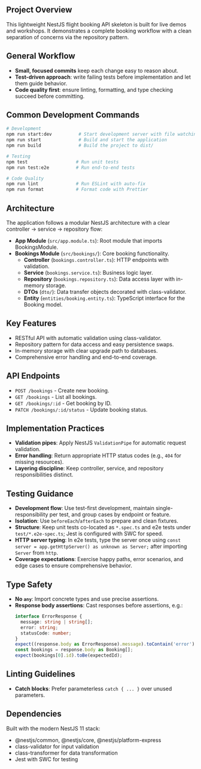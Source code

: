 ## Project Overview

This lightweight NestJS flight booking API skeleton is built for live demos and workshops. It demonstrates a complete booking workflow with a clean separation of concerns via the repository pattern.

## General Workflow

- **Small, focused commits** keep each change easy to reason about.
- **Test-driven approach**: write failing tests before implementation and let them guide behavior.
- **Code quality first**: ensure linting, formatting, and type checking succeed before committing.

## Common Development Commands

```bash
# Development
npm run start:dev          # Start development server with file watching
npm run start              # Build and start the application
npm run build              # Build the project to dist/

# Testing
npm test                  # Run unit tests
npm run test:e2e          # Run end-to-end tests

# Code Quality
npm run lint              # Run ESLint with auto-fix
npm run format            # Format code with Prettier
```

## Architecture

The application follows a modular NestJS architecture with a clear controller → service → repository flow:

- **App Module** (`src/app.module.ts`): Root module that imports BookingsModule.
- **Bookings Module** (`src/bookings/`): Core booking functionality.
  - **Controller** (`bookings.controller.ts`): HTTP endpoints with validation.
  - **Service** (`bookings.service.ts`): Business logic layer.
  - **Repository** (`bookings.repository.ts`): Data access layer with in-memory storage.
  - **DTOs** (`dto/`): Data transfer objects decorated with class-validator.
  - **Entity** (`entities/booking.entity.ts`): TypeScript interface for the Booking model.

## Key Features

- RESTful API with automatic validation using class-validator.
- Repository pattern for data access and easy persistence swaps.
- In-memory storage with clear upgrade path to databases.
- Comprehensive error handling and end-to-end coverage.

## API Endpoints

- `POST /bookings` - Create new booking.
- `GET /bookings` - List all bookings.
- `GET /bookings/:id` - Get booking by ID.
- `PATCH /bookings/:id/status` - Update booking status.

## Implementation Practices

- **Validation pipes**: Apply NestJS `ValidationPipe` for automatic request validation.
- **Error handling**: Return appropriate HTTP status codes (e.g., `404` for missing resources).
- **Layering discipline**: Keep controller, service, and repository responsibilities distinct.

## Testing Guidance

- **Development flow**: Use test-first development, maintain single-responsibility per test, and group cases by endpoint or feature.
- **Isolation**: Use `beforeEach`/`afterEach` to prepare and clean fixtures.
- **Structure**: Keep unit tests co-located as `*.spec.ts` and e2e tests under `test/*.e2e-spec.ts`; Jest is configured with SWC for speed.
- **HTTP server typing**: In e2e tests, type the server once using `const server = app.getHttpServer() as unknown as Server;` after importing `Server` from `http`.
- **Coverage expectations**: Exercise happy paths, error scenarios, and edge cases to ensure comprehensive behavior.

## Type Safety

- **No `any`**: Import concrete types and use precise assertions.
- **Response body assertions**: Cast responses before assertions, e.g.:
  ```ts
  interface ErrorResponse {
    message: string | string[];
    error: string;
    statusCode: number;
  }
  expect((response.body as ErrorResponse).message).toContain('error');
  const bookings = response.body as Booking[];
  expect(bookings[0].id).toBe(expectedId);
  ```

## Linting Guidelines

- **Catch blocks**: Prefer parameterless `catch { ... }` over unused parameters.

## Dependencies

Built with the modern NestJS 11 stack:
- @nestjs/common, @nestjs/core, @nestjs/platform-express
- class-validator for input validation
- class-transformer for data transformation
- Jest with SWC for testing
